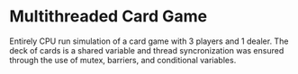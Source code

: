 # Multithreaded Card Game
Entirely CPU run simulation of a card game with 3 players and 1 dealer. The deck of cards is a shared variable and thread syncronization was ensured through the use of mutex, barriers, and conditional variables.


